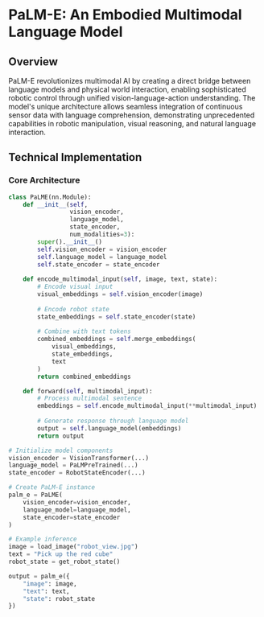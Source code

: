 # PaLM-E: An Embodied Multimodal Language Model

## Overview
PaLM-E revolutionizes multimodal AI by creating a direct bridge between language models and physical world interaction, enabling sophisticated robotic control through unified vision-language-action understanding. The model's unique architecture allows seamless integration of continuous sensor data with language comprehension, demonstrating unprecedented capabilities in robotic manipulation, visual reasoning, and natural language interaction.

## Technical Implementation

### Core Architecture
```python
class PaLME(nn.Module):
    def __init__(self, 
                 vision_encoder,
                 language_model,
                 state_encoder,
                 num_modalities=3):
        super().__init__()
        self.vision_encoder = vision_encoder
        self.language_model = language_model
        self.state_encoder = state_encoder
        
    def encode_multimodal_input(self, image, text, state):
        # Encode visual input
        visual_embeddings = self.vision_encoder(image)
        
        # Encode robot state
        state_embeddings = self.state_encoder(state)
        
        # Combine with text tokens
        combined_embeddings = self.merge_embeddings(
            visual_embeddings,
            state_embeddings,
            text
        )
        return combined_embeddings

    def forward(self, multimodal_input):
        # Process multimodal sentence
        embeddings = self.encode_multimodal_input(**multimodal_input)
        
        # Generate response through language model
        output = self.language_model(embeddings)
        return output

# Initialize model components
vision_encoder = VisionTransformer(...)
language_model = PaLMPreTrained(...)
state_encoder = RobotStateEncoder(...)

# Create PaLM-E instance
palm_e = PaLME(
    vision_encoder=vision_encoder,
    language_model=language_model,
    state_encoder=state_encoder
)

# Example inference
image = load_image("robot_view.jpg")
text = "Pick up the red cube"
robot_state = get_robot_state()

output = palm_e({
    "image": image,
    "text": text,
    "state": robot_state
})

